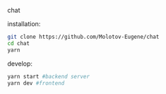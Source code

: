 chat

installation:

```bash
git clone https://github.com/Molotov-Eugene/chat
cd chat
yarn
```

develop:

```bash
yarn start #backend server
yarn dev #frontend
```
